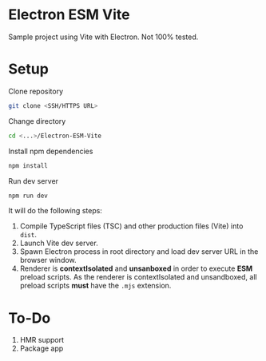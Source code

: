 # Electron ESM Vite

Sample project using Vite with Electron. Not 100% tested.

# Setup

Clone repository

```bash
git clone <SSH/HTTPS URL>
```

Change directory

```bash
cd <...>/Electron-ESM-Vite
```

Install npm dependencies

```bash
npm install
```

Run dev server

```bash
npm run dev
```

It will do the following steps:

1. Compile TypeScript files (TSC) and other production files (Vite) into `dist`.
2. Launch Vite dev server.
3. Spawn Electron process in root directory and load dev server URL in the browser window.
4. Renderer is **contextIsolated** and **unsanboxed** in order to execute **ESM** preload scripts. As the renderer is contextIsolated and unsandboxed, all preload scripts **must** have the `.mjs` extension.

# To-Do

1. HMR support
2. Package app